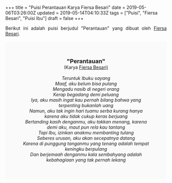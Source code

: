 +++
title = "Puisi Perantauan Karya Fiersa Besari"
date = 2019-05-06T03:26:00Z
updated = 2019-05-14T04:10:33Z
tags = ["Puisi", "Fiersa Besari", "Puisi Ibu"]
draft = false
+++

<div dir="ltr" style="text-align: left;" trbidi="on"><div style="text-align: justify;">Berikut ini adalah puisi berjudul "Perantauan" yang dibuat oleh <a href="https://www.youtube.com/user/fiersabesari" target="_blank">Fiersa Besari</a>. </div><div dir="ltr" style="text-align: left;" trbidi="on"><div dir="ltr" style="text-align: left;" trbidi="on"><div dir="ltr" style="text-align: left;" trbidi="on"><br /><div style="background: #FAFAFA; font-size: 14px; height: auto; margin: 0 auto; padding: 50px; text-align: center; width: auto;"><span style="font-size: 18px;"><b>"Perantauan"</b></span><br />(Karya <a href="https://www.sekata.web.id/tags/fiersa-besari" target="_blank">Fiersa Besari)</a> <br /><br /><i>Teruntuk Ibuku sayang<br />Maaf, aku belum bisa pulang<br />Mengadu nasib di negeri orang<br />Kerap begadang demi peluang<br />Iya, aku masih ingat kau pernah bilang bahwa yang terpenting bukanlah uang<br />Namun, aku tak ingin hari tuamu serba kurang hanya karena aku tidak cukup keras berjuang<br />Bertanding kasih denganmu, aku takkan menang, karena demi aku, maut pun rela kau tantang<br />Tapi Ibu, izinkan anakmu membanting tulang<br />Seberes urusan, aku akan secepatnya datang<br />Karena di punggung tanganmu yang tenang adalah tempat keningku berpulang<br />Dan berjemaah denganmu kala sembahyang adalah kebahagiaan yang tak pernah lekang</i> </div></div></div></div></div>
